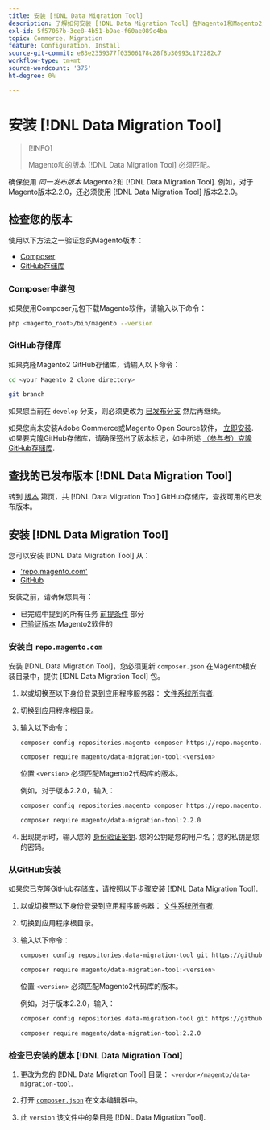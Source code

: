 ```yaml
---
title: 安装 [!DNL Data Migration Tool]
description: 了解如何安装 [!DNL Data Migration Tool] 在Magento1和Magento2之间传输数据。
exl-id: 5f57067b-3ce8-4b51-b9ae-f60ae089c4ba
topic: Commerce, Migration
feature: Configuration, Install
source-git-commit: e83e2359377f03506178c28f8b30993c172282c7
workflow-type: tm+mt
source-wordcount: '375'
ht-degree: 0%

---
```


# 安装 [!DNL Data Migration Tool]

>[!INFO]
>
>Magento和的版本 [!DNL Data Migration Tool] 必须匹配。


确保使用 *同一发布版本* Magento2和 [!DNL Data Migration Tool]. 例如，对于Magento版本2.2.0，还必须使用 [!DNL Data Migration Tool] 版本2.2.0。

## 检查您的版本

使用以下方法之一验证您的Magento版本：

- [Composer](#composer-metapackage)
- [GitHub存储库](#github-repository)

### Composer中继包

如果使用Composer元包下载Magento软件，请输入以下命令：

```bash
php <magento_root>/bin/magento --version
```

### GitHub存储库

如果克隆Magento2 GitHub存储库，请输入以下命令：

```bash
cd <your Magento 2 clone directory>
```

```bash
git branch
```

如果您当前在 `develop` 分支，则必须更改为 [已发布分支](https://developer.adobe.com/commerce/contributor/guides/install/change-version/) 然后再继续。

如果您尚未安装Adobe Commerce或Magento Open Source软件， [立即安装](../../installation/prerequisites/commerce.md).
如果要克隆GitHub存储库，请确保签出了版本标记，如中所述 [（参与者）克隆GitHub存储库](https://developer.adobe.com/commerce/contributor/guides/install/clone-repository/).

## 查找的已发布版本 [!DNL Data Migration Tool]

转到 [版本](https://github.com/magento/data-migration-tool/releases) 第页，共 [!DNL Data Migration Tool] GitHub存储库，查找可用的已发布版本。

## 安装 [!DNL Data Migration Tool]

您可以安装 [!DNL Data Migration Tool] 从：

- [&#39;repo.magento.com&#39;](#install-from-repomagentocom)
- [GitHub](#install-from-github)

安装之前，请确保您具有：

- 已完成中提到的所有任务 [前提条件](prerequisites.md) 部分
- [已验证版本](install.md#check-your-version) Magento2软件的

### 安装自 `repo.magento.com`

安装 [!DNL Data Migration Tool]，您必须更新 `composer.json` 在Magento根安装目录中，提供 [!DNL Data Migration Tool] 包。

1. 以或切换至以下身份登录到应用程序服务器： [文件系统所有者](../../installation/prerequisites/file-system/overview.md).
1. 切换到应用程序根目录。
1. 输入以下命令：

   ```bash
   composer config repositories.magento composer https://repo.magento.com
   ```

   ```bash
   composer require magento/data-migration-tool:<version>
   ```

   位置 `<version>` 必须匹配Magento2代码库的版本。

   例如，对于版本2.2.0，输入：

   ```bash
   composer config repositories.magento composer https://repo.magento.com
   ```

   ```bash
   composer require magento/data-migration-tool:2.2.0
   ```

1. 出现提示时，输入您的 [身份验证密钥](../../installation/prerequisites/authentication-keys.md). 您的公钥是您的用户名；您的私钥是您的密码。

### 从GitHub安装

如果您已克隆GitHub存储库，请按照以下步骤安装 [!DNL Data Migration Tool].

1. 以或切换至以下身份登录到应用程序服务器： [文件系统所有者](../../installation/prerequisites/file-system/overview.md).
1. 切换到应用程序根目录。
1. 输入以下命令：

   ```bash
   composer config repositories.data-migration-tool git https://github.com/magento/data-migration-tool
   ```

   ```bash
   composer require magento/data-migration-tool:<version>
   ```

   位置 `<version>` 必须匹配Magento2代码库的版本。

   例如，对于版本2.2.0，输入：

   ```bash
   composer config repositories.data-migration-tool git https://github.com/magento/data-migration-tool
   ```

   ```bash
   composer require magento/data-migration-tool:2.2.0
   ```

### 检查已安装的版本 [!DNL Data Migration Tool]

1. 更改为您的 [!DNL Data Migration Tool] 目录： `<vendor>/magento/data-migration-tool`.

1. 打开 [`composer.json`](https://github.com/magento/data-migration-tool/blob/2.4/composer.json) 在文本编辑器中。

1. 此 `version` 该文件中的条目是 [!DNL Data Migration Tool].
